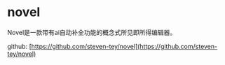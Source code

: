 # novel

Novel是一款带有ai自动补全功能的概念式所见即所得编辑器。

github: [https://github.com/steven-tey/novel](https://github.com/steven-tey/novel)